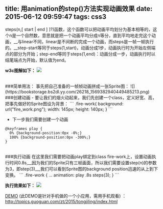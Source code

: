 title: 用animation的step()方法实现动画效果
date: 2015-06-12 09:59:47
tags: css3
---

steps(n,[ start | end ] ]?)函数，这个函数可以把动画平均划分为基本相等的，这个n是一个自然数，意思就是把一个动画平均分成n等分，直到平均地走完这个动画，__与linear不同，linear是不间断的完成一个动画，而steps是一帧一帧执行的。__step-start等同于steps(1,start)，动画分成1步，动画执行时为开始左侧端点的部分为开始；step-end等同于steps(1,end)：动画分成一步，动画执行时以结尾端点为开始，默认值为end。

__w3c图解如下：__
![](https://bookstorage.bs2dl.yy.com/26218_1569382900240653501.png)
<!-- more -->
<br>
###简单用法：
事先把自己准备的一帧帧动画拼成一张Sprite图：
![](https://bookstorage.bs2dl.yy.com/26218_1569382940449485213.png)

<br>
###创建动画
- 要让我们的烟火动起来，我们先创建一个class，定义好宽、高，把事先做好的Sprite图设为背景：
	```
	.fire-work{
	  background: url("fire_work.png");
	  width: 145px;
	  height: 140px;
	}
	```

- 下一步我们需要创建一个动画
```
@keyframes play {
  0% {background-position:0px -0%;}
  100% {background-position:0px -300%;}
}
```
<br>
###执行动画
在这里我们需要把动画play绑定到class fire-work上，设置动画执行时间0.8s,__因为我们的Sprite只有三帧画面，所以我们需要设置step(n)的参数为3，即step(3)__,我们可以看到Sprite图的background position迅速的从上到下变换。
```
.fire-work {
  ...
  animation: play .8s steps(3);
}
```
<br>

__执行效果如下：__
![](https://fesystem.bs2dl.yy.com/15693830030885)

[DEMO](http://topics.guoguan.com/zt/2015/tongjiling/index.html) (此DEMO是针对手机做的一个小应用，需用手机观看) ：<br><http://topics.guoguan.com/zt/2015/tongjiling/index.html>